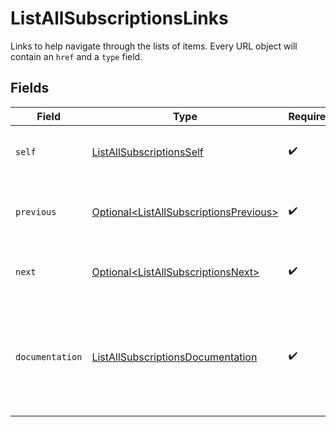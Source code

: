 # ListAllSubscriptionsLinks

Links to help navigate through the lists of items. Every URL object will contain an `href` and a `type` field.


## Fields

| Field                                                                                              | Type                                                                                               | Required                                                                                           | Description                                                                                        |
| -------------------------------------------------------------------------------------------------- | -------------------------------------------------------------------------------------------------- | -------------------------------------------------------------------------------------------------- | -------------------------------------------------------------------------------------------------- |
| `self`                                                                                             | [ListAllSubscriptionsSelf](../../models/operations/ListAllSubscriptionsSelf.md)                    | :heavy_check_mark:                                                                                 | The URL to the current set of items.                                                               |
| `previous`                                                                                         | [Optional\<ListAllSubscriptionsPrevious>](../../models/operations/ListAllSubscriptionsPrevious.md) | :heavy_check_mark:                                                                                 | The previous set of items, if available.                                                           |
| `next`                                                                                             | [Optional\<ListAllSubscriptionsNext>](../../models/operations/ListAllSubscriptionsNext.md)         | :heavy_check_mark:                                                                                 | The next set of items, if available.                                                               |
| `documentation`                                                                                    | [ListAllSubscriptionsDocumentation](../../models/operations/ListAllSubscriptionsDocumentation.md)  | :heavy_check_mark:                                                                                 | In v2 endpoints, URLs are commonly represented as objects with an `href` and `type` field.         |